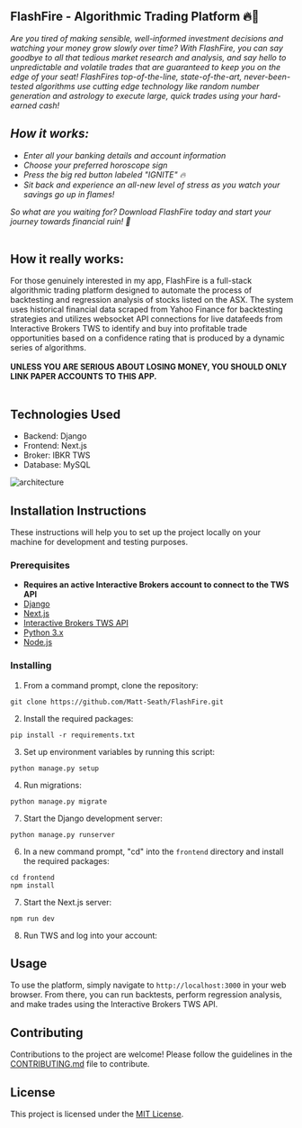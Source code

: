 ## FlashFire - Algorithmic Trading Platform 🔥💸  
<em>Are you tired of making sensible, well-informed investment decisions and watching your money grow slowly over time? With FlashFire, you can say goodbye to all that tedious market research and analysis, and say hello to unpredictable and volatile trades that are guaranteed to keep you on the edge of your seat! FlashFires top-of-the-line, state-of-the-art, never-been-tested algorithms use cutting edge technology like random number generation and astrology to execute large, quick trades using your hard-earned cash!

## How it works:

-   Enter all your banking details and account information
-   Choose your preferred horoscope sign
-   Press the big red button labeled "IGNITE" 🔥
-   Sit back and experience an all-new level of stress as you watch your savings go up in flames!

So what are you waiting for? Download FlashFire today and start your journey towards financial ruin! 💸 </em>
<br>
<br>
## How it really works:

For those genuinely interested in my app, FlashFire is a full-stack algorithmic trading platform designed to automate the process of backtesting and regression analysis of stocks listed on the ASX. The system uses historical financial data scraped from Yahoo Finance for backtesting strategies and utilizes websocket API connections for live datafeeds from Interactive Brokers TWS to identify and buy into profitable trade opportunities based on a confidence rating that is produced by a dynamic series of algorithms. 
<br>
<br>
**UNLESS YOU ARE SERIOUS ABOUT LOSING MONEY, YOU SHOULD ONLY LINK PAPER ACCOUNTS TO THIS APP.**
<br>
<br>
## Technologies Used

-   Backend: Django
-   Frontend: Next.js
-   Broker: IBKR TWS
-   Database: MySQL

![architecture](https://user-images.githubusercontent.com/100132940/216249234-55b637ea-260a-4138-9c69-d24addc3def6.png)


## Installation Instructions

These instructions will help you to set up the project locally on your machine for development and testing purposes.

### Prerequisites
-   **Requires an active Interactive Brokers account to connect to the TWS API**
-   [Django](https://www.djangoproject.com/download/)
-   [Next.js](https://nextjs.org/docs#getting-started)
-   [Interactive Brokers TWS API](https://interactivebrokers.github.io/#tws-api-documentation)
-   [Python 3.x](https://www.python.org/downloads/)
-   [Node.js](https://nodejs.org/en/download/)

### Installing

1.  From a command prompt, clone the repository:

```
git clone https://github.com/Matt-Seath/FlashFire.git

```

2.  Install the required packages:

```
pip install -r requirements.txt

```

3.  Set up environment variables by running this script:

```
python manage.py setup

```
    
4.  Run migrations:
    
```
python manage.py migrate

```

7.  Start the Django development server:

```
python manage.py runserver

```

6.  In a new command prompt, "cd" into the `frontend` directory and install the required packages:

```
cd frontend
npm install

```

7.  Start the Next.js server:

```
npm run dev

```

8.  Run TWS and log into your account:


## Usage

To use the platform, simply navigate to `http://localhost:3000` in your web browser. From there, you can run backtests, perform regression analysis, and make trades using the Interactive Brokers TWS API.

## Contributing

Contributions to the project are welcome! Please follow the guidelines in the [CONTRIBUTING.md](https://chat.openai.com/CONTRIBUTING.md) file to contribute.

## License

This project is licensed under the [MIT License](https://chat.openai.com/LICENSE).
